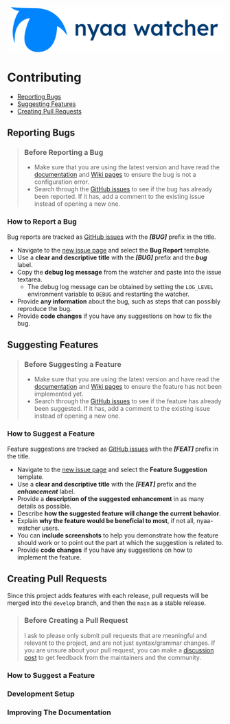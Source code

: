 [![Nyaa Watcher Banner](https://raw.githubusercontent.com/resort-io/assets/main/nyaa-watcher/img/banner.png)](https://github.com/resort-io/nyaa-watcher)

# Contributing

* [Reporting Bugs](#reporting-bugs)
* [Suggesting Features](#suggesting-features)
* [Creating Pull Requests](#creating-pull-requests)

## Reporting Bugs

> ### Before Reporting a Bug
> 
> * Make sure that you are using the latest version and have read the [documentation](https://github.com/resort-io/nyaa-watcher/blob/main/SETUP.md) and [Wiki pages](https://github.com/resort-io/nyaa-watcher/wiki) to ensure the bug is not a configuration error.
> * Search through the [GitHub issues](https://github.com/resort-io/nyaa-watcher/issues) to see if the bug has already been reported. If it has, add a comment to the existing issue instead of opening a new one.

### How to Report a Bug

Bug reports are tracked as [GitHub issues](https://github.com/resort-io/nyaa-watcher/issues) with the ***[BUG]*** prefix in the title.

* Navigate to the [new issue page](https://github.com/resort-io/nyaa-watcher/issues/new/choose) and select the **Bug Report** template.
* Use a **clear and descriptive title** with the ***[BUG]*** prefix and the ***bug*** label.
* Copy the **debug log message** from the watcher and paste into the issue textarea.
  * The debug log message can be obtained by setting the `LOG_LEVEL` environment variable to `DEBUG` and restarting the watcher.
* Provide **any information** about the bug, such as steps that can possibly reproduce the bug.
* Provide **code changes** if you have any suggestions on how to fix the bug.

## Suggesting Features

> ### Before Suggesting a Feature
>
> * Make sure that you are using the latest version and have read the [documentation](https://github.com/resort-io/nyaa-watcher/blob/main/SETUP.md) and [Wiki pages](https://github.com/resort-io/nyaa-watcher/wiki) to ensure the feature has not been implemented yet.
> * Search through the [GitHub issues](https://github.com/resort-io/nyaa-watcher/issues) to see if the feature has already been suggested. If it has, add a comment to the existing issue instead of opening a new one.

### How to Suggest a Feature

Feature suggestions are tracked as [GitHub issues](https://github.com/resort-io/nyaa-watcher/issues) with the ***[FEAT]*** prefix in the title.

* Navigate to the [new issue page](https://github.com/resort-io/nyaa-watcher/issues/new/choose) and select the **Feature Suggestion** template.
* Use a **clear and descriptive title** with the ***[FEAT]*** prefix and the ***enhancement*** label.
* Provide a **description of the suggested enhancement** in as many details as possible.
* Describe **how the suggested feature will change the current behavior**.
* Explain **why the feature would be beneficial to most**, if not all, nyaa-watcher users.
* You can **include screenshots** to help you demonstrate how the feature should work or to point out the part at which the suggestion is related to.
* Provide **code changes** if you have any suggestions on how to implement the feature.

## Creating Pull Requests

Since this project adds features with each release, pull requests will be merged into the `develop` branch, and then the `main` as a stable release.

> ### Before Creating a Pull Request
> 
> I ask to please only submit pull requests that are meaningful and relevant to the project, and are not just syntax/grammar changes.
> If you are unsure about your pull request, you can make a [discussion post](https://github.com/resort-io/nyaa-watcher/discussions) to get feedback from the maintainers and the community.

### How to Suggest a Feature

### Development Setup

<!-- TODO
include Setup of env, IDE and typical getting started instructions?
-->

### Improving The Documentation

<!-- TODO
Updating, improving and correcting the documentation
-->
